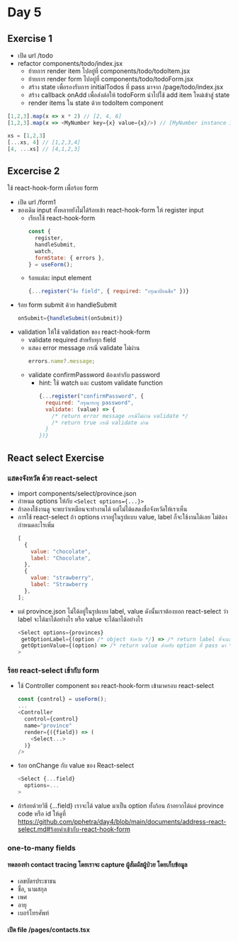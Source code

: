 # Day 5

## Exercise 1

- เปิด url /todo
- refactor components/todo/index.jsx
  - ย้ายการ render item ไปอยู่ที่ components/todo/todoItem.jsx
  - ย้ายการ render form ไปอยู่ที่ components/todo/todoForm.jsx
  - สร้าง state เพื่อรองรับการ initialTodos ที่ pass มาจาก /page/todo/index.jsx
  - สร้าง callback onAdd เพื่อส่งต่อให้ todoForm นำไปใช้ add item ใหม่เข้าสู่ state
  - render items ใน state ด้วย todoItem component

```javascript
[1,2,3].map(x => x * 2) // [2, 4, 6]
[1,2,3].map(x => <MyNumber key={x} value={x}/>) // [MyNumber instance 1, MyNumber instance 2, MyNumber instance 3]

xs = [1,2,3]
[...xs, 4] // [1,2,3,4]
[4, ...xs] // [4,1,2,3]

```

## Excercise 2

ใช้ react-hook-form เพื่อร้อย form

- เปิด url /form1
- ของเดิม input ทั้งหลายยังไม่ได้ร้อยเข้า react-hook-form ให้ register input
  - เรียกใช้ react-hook-form
    ```javascript
    const {
      register,
      handleSubmit,
      watch,
      formState: { errors },
    } = useForm();
    ```
  - ร้อยแต่ละ input element
    ```javascript
    {...register("ชื่อ field", { required: "กรุณาป้อนชื่อ" })}
    ```
- ร้อย form submit ด้วย handleSubmit
  ```javascript
  onSubmit={handleSubmit(onSubmit)}
  ```
- validation ให้ใช้ validation ของ react-hook-form
  - validate required สำหรับทุก field
  - แสดง error message กรณี validate ไม่ผ่าน
    ```javascript
    errors.name?.message;
    ```
  - validate confirmPassword ต้องเท่ากับ password
    - hint: ใช้ watch และ custom validate function
      ```javascript
      {...register("confirmPassword", {
        required: "กรุณาระบุ password",
        validate: (value) => {
          /* return error message กรณีไม่ผ่าน validate */
          /* return true กรณี validate ผ่าน
        }
      })}
      ```

## React select Exercise

### แสดงจังหวัด ด้วย react-select

- import components/select/province.json
- กำหนด options ให้กับ `<Select options={...}>`
- ถ้าลองใช้งานดู จะพบว่าเหมือนจะทำงานได้ แต่ไม่ได้แสดงชื่อจังหวัดให้เราเห็น
- การใช้ react-select ถ้า options เราอยู่ในรูปแบบ value, label ก็จะใช้งานได้เลย ไม่ต้องกำหนดอะไรเพิ่ม
  ```javascript
  [
    {
      value: "chocolate",
      label: "Chocolate",
    },
    {
      value: "strawberry",
      label: "Strawberry
    },
  ];
  ```
- แต่ province.json ไม่ได้อยู่ในรูปแบบ label, value ดังนั้นเราต้องบอก react-select ว่า label จะได้มาได้อย่างไร หรือ value จะได้มาได้อย่างไร
  ```javascript
  <Select options={provinces}
   getOptionLabel={(option /* object จังหวัด */) => /* return label ที่จะแสดง */}
   getOptionValue={(option) => /* return value สำหรับ option ที่ pass มา */}
  >
  ```

### ร้อย react-select เข้ากับ form

- ใช้ Controller component ของ react-hook-form เข้ามาครอบ react-select
  ```javascript
  const {control} = useForm();
  ...
  <Controller
    control={control}
    name="province"
    render={({field}) => (
      <Select...>
    )}
  />
  ```
- ร้อย onChange กับ value ของ React-select
  ```javascript
  <Select {...field}
    options=...
  >
  ```
- ถ้าร้อยด้วยวิธี {...field} เราจะได้ value มาเป็น option ทั้งก้อน ถ้าอยากได้แค่ province code หรือ id ให้ดูที่ https://github.com/pphetra/day4/blob/main/documents/address-react-select.md#ร้อยค่าเข้ากับ-react-hook-form

### one-to-many fields

#### ทดลองทำ contact tracing โดยเราจะ capture ผู้สัมผัสผู้ป่วย โดยเก็บข้อมูล

- เลขบัตรประชาชน
- ชื่อ, นามสกุล
- เพศ
- อายุ
- เบอร์โทรศัพท์

#### เปิด file /pages/contacts.tsx
